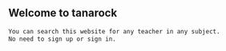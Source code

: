 ## Welcome to tanarock

```markdown
You can search this website for any teacher in any subject.
No need to sign up or sign in.

